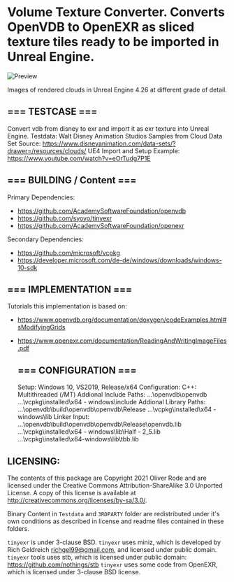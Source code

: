 # Volume Texture Converter. Converts OpenVDB to OpenEXR as sliced texture tiles ready to be imported in Unreal Engine.

![Preview](https://github.com/olir/vdb2exr/blob/master/Testdata/Preview-sixteenth-eighth-quarter.JPG?raw=true)

Images of rendered clouds in Unreal Engine 4.26 at different grade of detail.

## === TESTCASE ===

Convert vdb from disney to exr and import it as exr texture into Unreal Engine.
  Testdata: Walt Disney Animation Studios Samples from Cloud Data Set
Source: https://www.disneyanimation.com/data-sets/?drawer=/resources/clouds/
  UE4 Import and Setup Example: https://www.youtube.com/watch?v=eOrTudg7P1E

## === BUILDING / Content ===

Primary Dependencies:

- https://github.com/AcademySoftwareFoundation/openvdb
- https://github.com/syoyo/tinyexr
- https://github.com/AcademySoftwareFoundation/openexr

Secondary Dependencies:
- https://github.com/microsoft/vcpkg
- https://developer.microsoft.com/de-de/windows/downloads/windows-10-sdk

## === IMPLEMENTATION ===

Tutorials this implementation is based on:

- https://www.openvdb.org/documentation/doxygen/codeExamples.html#sModifyingGrids

- https://www.openexr.com/documentation/ReadingAndWritingImageFiles.pdf

  ## === CONFIGURATION ===

  Setup: Windows 10, VS2019, Release/x64 Configuration:
  C++: Multithreaded (/MT)
  Addional Include Paths:
      ...\openvdb\openvdb
      ...\vcpkg\installed\x64 - windows\include
  Addional Library Paths:
      ...\openvdb\build\openvdb\openvdb\Release
      ...\vcpkg\installed\x64 - windows\lib
  Linker Input:
      ...\openvdb\build\openvdb\openvdb\Release\openvdb.lib
      ...\vcpkg\installed\x64 - windows\lib\Half - 2_5.lib
      ...\vcpkg\installed\x64-windows\lib\tbb.lib
  

## LICENSING:

The contents of this package are Copyright 2021 Oliver Rode and are licensed under the Creative Commons Attribution-ShareAlike 3.0 Unported License. A copy of this license is available at http://creativecommons.org/licenses/by-sa/3.0/. 

Binary Content in `Testdata` and `3RDPARTY` folder are redistributed under it's own conditions as described in license and readme files contained in these folders.

`tinyexr` is under 3-clause BSD. `tinyexr` uses miniz, which is developed by Rich Geldreich [richgel99@gmail.com](mailto:richgel99@gmail.com), and licensed under public domain. `tinyexr` tools uses stb, which is licensed under public domain: https://github.com/nothings/stb `tinyexr` uses some code from OpenEXR, which is licensed under 3-clause BSD license.